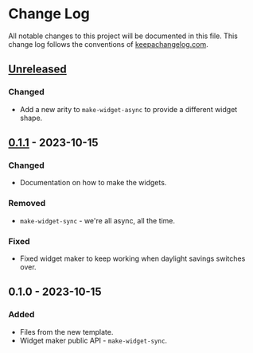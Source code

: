 # Change Log
All notable changes to this project will be documented in this file. This change log follows the conventions of [keepachangelog.com](http://keepachangelog.com/).

## [Unreleased]
### Changed
- Add a new arity to `make-widget-async` to provide a different widget shape.

## [0.1.1] - 2023-10-15
### Changed
- Documentation on how to make the widgets.

### Removed
- `make-widget-sync` - we're all async, all the time.

### Fixed
- Fixed widget maker to keep working when daylight savings switches over.

## 0.1.0 - 2023-10-15
### Added
- Files from the new template.
- Widget maker public API - `make-widget-sync`.

[Unreleased]: https://sourcehost.site/your-name/clojure-advent-of-code/compare/0.1.1...HEAD
[0.1.1]: https://sourcehost.site/your-name/clojure-advent-of-code/compare/0.1.0...0.1.1

